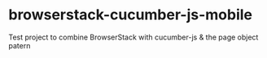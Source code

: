 # browserstack-cucumber-js-mobile
Test project to combine BrowserStack with cucumber-js &amp; the page object patern
